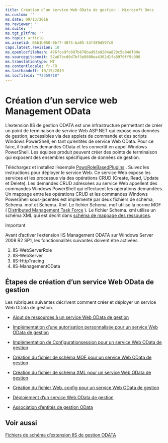 ```yaml
---
title: Création d’un service Web OData de gestion | Microsoft Docs
ms.custom: ''
ms.date: 09/13/2016
ms.reviewer: ''
ms.suite: ''
ms.tgt_pltfrm: ''
ms.topic: article
ms.assetid: 06b1b050-0bf7-48f5-ba05-43f489d597c0
caps.latest.revision: 10
ms.openlocfilehash: 476fce9fc087b870bad93a9204a820c5a84df99e
ms.sourcegitcommit: 52a67bcd9d7bf3e8600ea4302d1fa8970ff9c998
ms.translationtype: MT
ms.contentlocale: fr-FR
ms.lasthandoff: 10/15/2019
ms.locfileid: "72359718"
---
```

# <a name="creating-a-management-odata-web-service"></a>Création d’un service web Management OData

L’extension IIS de gestion ODATA est une infrastructure permettant de créer un point de terminaison de service Web ASP.NET qui expose vos données de gestion, accessibles via des applets de commande et des scripts Windows PowerShell, en tant qu’entités de service Web OData. Pour ce faire, il traite les demandes OData et les convertit en appel Windows PowerShell. Les équipes produit peuvent créer des points de terminaison qui exposent des ensembles spécifiques de données de gestion.

Téléchargez et installez l’exemple [PswsRoleBasedPlugins](https://code.msdn.microsoft.com:443/windowsdesktop/PswsRoleBasedPlugins-9c79b75a) . Suivez les instructions pour déployer le service Web. Ce service Web expose les services et les processus via des opérations CRUD (Create, Read, Update et Delete). Les demandes CRUD adressées au service Web appellent des commandes Windows PowerShell qui effectuent les opérations demandées. Un mappage entre les opérations CRUD et les commandes Windows PowerShell sous-jacentes est implémenté par deux fichiers de schéma, Schema. mof et Schema. Xml. Le fichier Schema. mof utilise la norme MOF ( [Distributed Management Task Force](https://www.dmtf.org/) ). Le fichier Schema. xml utilise un schéma XML qui est décrit dans [schéma de mappage des ressources](./resource-mapping-schema.md).

> [!IMPORTANT]
> Avant d’activer l’extension IIS Management ODATA sur Windows Server 2008 R2 SP1, les fonctionnalités suivantes doivent être activées.
>
> 1.  IIS-WebServerRole
> 2.  IIS-WebServer
> 3.  IIS-HttpTracing
> 4.  IIS-ManagementOData

## <a name="steps-for-creating-a-management-odata-web-service"></a>Étapes de création d’un service Web OData de gestion

Les rubriques suivantes décrivent comment créer et déployer un service Web OData de gestion.

- [Ajout de ressources à un service Web OData de gestion](./adding-resources-to-a-management-odata-web-service.md)

- [Implémentation d’une autorisation personnalisée pour un service Web OData de gestion](./implementing-custom-authorization-for-a-management-odata-web-service.md)

- [Implémentation de Configurationsession pour un service Web OData de gestion](./implementing-sessionconfiguration-for-a-management-odata-web-service.md)

- [Création du fichier de schéma MOF pour un service Web OData de gestion](./authoring-the-mof-schema-file-for-a-management-odata-web-service.md)

- [Création du fichier de schéma XML pour un service Web OData de gestion](./authoring-the-xml-schema-file-for-a-management-odata-web-service.md)

- [Création du fichier Web. config pour un service Web OData de gestion](./authoring-the-web-config-file-for-a-management-odata-web-service.md)

- [Déploiement d’un service Web OData de gestion](./deploying-a-management-odata-web-service.md)

- [Association d’entités de gestion OData](./associating-management-odata-entities.md)

## <a name="see-also"></a>Voir aussi

[Fichiers de schéma d’extension IIS de gestion ODATA](./management-odata-iis-extension-schema-files.md)
